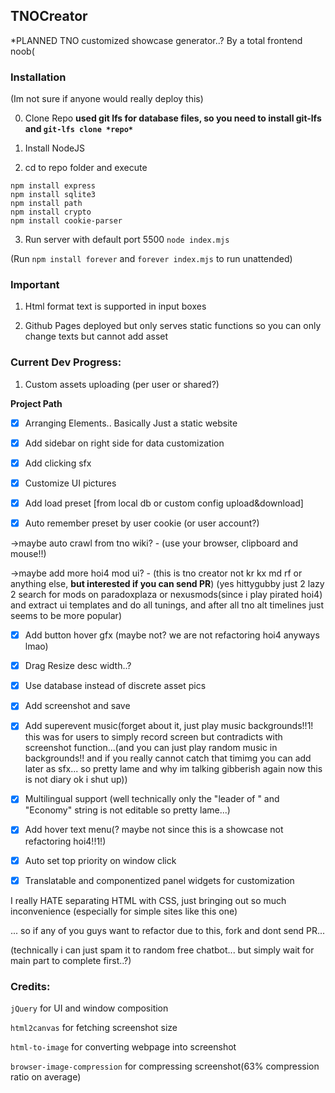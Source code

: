 ## TNOCreator
*PLANNED TNO customized showcase generator..? By a total frontend noob(

### Installation

(Im not sure if anyone would really deploy this)

0. Clone Repo **used git lfs for database files, so you need to install git-lfs and `git-lfs clone *repo*`**

1. Install NodeJS

2. cd to repo folder and execute

```
npm install express
npm install sqlite3
npm install path
npm install crypto
npm install cookie-parser
```

3. Run server with default port 5500 `node index.mjs`

(Run `npm install forever` and `forever index.mjs` to run unattended)

### **Important**

1. Html format text is supported in input boxes

2. Github Pages deployed but only serves static functions so you can only change texts but cannot add asset

### Current Dev Progress: 

1. Custom assets uploading (per user or shared?)

**Project Path**

- [x] Arranging Elements.. Basically Just a static website

- [x] Add sidebar on right side for data customization

- [x] Add clicking sfx

- [x] Customize UI pictures

- [x] Add load preset [from local db or custom config upload&download]

- [x] Auto remember preset by user cookie (or user account?)

 ->maybe auto crawl from tno wiki? - (use your browser, clipboard and mouse!!)

 ->maybe add more hoi4 mod ui? - (this is tno creator not kr kx md rf or anything else, **but interested if you can send PR**) (yes hittygubby just 2 lazy 2 search for mods on paradoxplaza or nexusmods(since i play pirated hoi4) and extract ui templates and do all tunings, and after all tno alt timelines just seems to be more popular)

- [x] Add button hover gfx (maybe not? we are not refactoring hoi4 anyways lmao)

- [x] Drag Resize desc width..?

- [x] Use database instead of discrete asset pics

- [x] Add screenshot and save

- [x] Add superevent music(forget about it, just play music backgrounds!!1! this was for users to simply record screen but contradicts with screenshot function...(and you can just play random music in backgrounds!! and if you really cannot catch that timimg you can add later as sfx... so pretty lame and why im talking gibberish again now this is not diary ok i shut up))

- [x] Multilingual support (well technically only the "leader of " and "Economy" string is not editable so pretty lame...)

- [x] Add hover text menu(? maybe not since this is a showcase not refactoring hoi4!!1!)

- [x] Auto set top priority on window click

- [x] Translatable and componentized panel widgets for customization

I really HATE separating HTML with CSS, just bringing out so much inconvenience (especially for simple sites like this one)

... so if any of you guys want to refactor due to this, fork and dont send PR...

(technically i can just spam it to random free chatbot... but simply wait for main part to complete first..?)

### Credits:

`jQuery` for UI and window composition

`html2canvas` for fetching screenshot size 

`html-to-image` for converting webpage into screenshot

`browser-image-compression` for compressing screenshot(63% compression ratio on average)